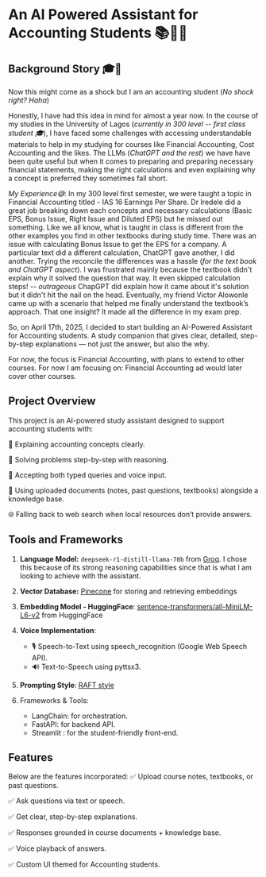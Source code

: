 # An AI Powered Assistant for Accounting Students 📚🧾🧠

## **Background Story 🎓🏫**
Now this might come as a shock but I am an accounting student (*No shock right? Haha*)

Honestly, I have had this idea in mind for almost a year now. In the course of my studies in the University of Lagos (*currently in 300 level -- first class student 🎓*), I have faced some challenges with accessing understandable materials to help in my studying for courses like Financial Accounting, Cost Accounting and the likes. The LLMs (*ChatGPT and the rest*) we have have been quite useful but when it comes to preparing and preparing necessary financial statements, making the right calculations and even explaining why a concept is preferred they sometimes fall short.

*My Experience😅*: In my 300 level first semester, we were taught a topic in Financial Accounting titled - IAS 16 Earnings Per Share. Dr Iredele did a great job breaking down each concepts and necessary calculations (Basic EPS, Bonus Issue, Right Issue and Diluted EPS) but he missed out something. Like we all know, what is taught in class is different from the other examples you find in other textbooks during study time. There was an issue with calculating Bonus Issue to get the EPS for a company. A particular text did a different calculation, ChatGPT gave another, I did another. Trying the reconcile the differences was a hassle (*for the text book and ChatGPT aspect*). I was frustrated mainly because the textbook didn't explain why it solved the question that way. It even skipped calculation steps! -- *outrageous* ChapGPT did explain how it came about it's solution but it didn't hit the nail on the head. Eventually, my friend Victor Alowonle came up with a scenario that helped me finally understand the textbook’s approach. That one insight? It made all the difference in my exam prep.

So, on April 17th, 2025, I decided to start building an AI-Powered Assistant for Accounting students. A study companion that gives clear, detailed, step-by-step explanations — not just the answer, but also the why.

For now, the focus is Financial Accounting, with plans to extend to other courses.
For now I am focusing on: Financial Accounting ad would later cover other courses.




## **Project Overview**
This project is an AI-powered study assistant designed to support accounting students with:

📖 Explaining accounting concepts clearly.

🧾 Solving problems step-by-step with reasoning.

🎤 Accepting both typed queries and voice input.

📂 Using uploaded documents (notes, past questions, textbooks) alongside a knowledge base.

🌐 Falling back to web search when local resources don’t provide answers.


## **Tools and Frameworks**
1. **Language Model:** `deepseek-r1-distill-llama-70b` from [Groq](https://console.groq.com/). I chose this because of its strong reasoning capabilities since that is what I am looking to achieve with the assistant. 

2. **Vector Database:**  [Pinecone](https://www.pinecone.io/) for storing and retrieving embeddings

3. **Embedding Model - HuggingFace**: [sentence-transformers/all-MiniLM-L6-v2](https://huggingface.co/sentence-transformers/all-MiniLM-L6-v2) from HuggingFace

4. **Voice Implementation**: 
    
    - 🎙 Speech-to-Text using speech_recognition (Google Web Speech API).
    -  🔊 Text-to-Speech using pyttsx3.

5. **Prompting Style**: [RAFT style](https://arxiv.org/abs/2403.10131)

6. Frameworks & Tools:

    - LangChain: for orchestration.
    - FastAPI: for backend API.
    - Streamlit : for the student-friendly front-end.

## **Features**
Below are the features incorporated:
✅ Upload course notes, textbooks, or past questions.

✅ Ask questions via text or speech.

✅ Get clear, step-by-step explanations.

✅ Responses grounded in course documents + knowledge base.

✅ Voice playback of answers.

✅ Custom UI themed for Accounting students.